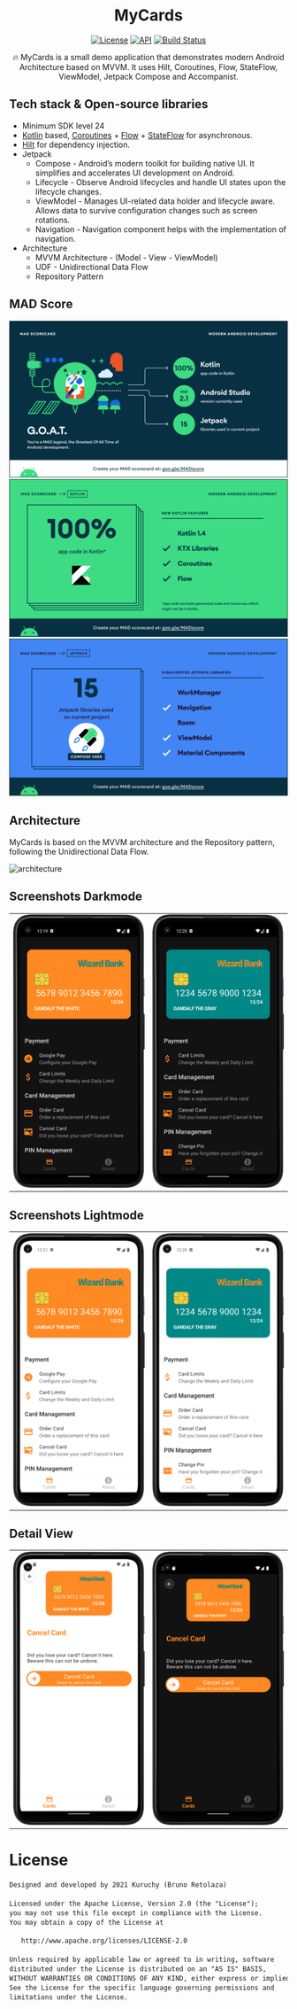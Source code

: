 <h1 align="center">MyCards</h1>

<p align="center">
  <a href="https://opensource.org/licenses/Apache-2.0"><img alt="License" src="https://img.shields.io/badge/License-Apache%202.0-blue.svg"/></a>
  <a href="https://android-arsenal.com/api?level=24"><img alt="API" src="https://img.shields.io/badge/API-24%2B-brightgreen.svg?style=flat"/></a>
  <a href="https://github.com/Kuruchy/MyCards/actions"><img alt="Build Status" src="https://github.com/kuruch/MyCards/workflows/Build%20CI/badge.svg"/></a>
</p>

<p align="center">  
🔥 MyCards is a small demo application that demonstrates modern Android Architecture based on MVVM. It uses Hilt, Coroutines, Flow, StateFlow, ViewModel, Jetpack Compose and Accompanist.
</p>

## Tech stack & Open-source libraries
- Minimum SDK level 24
- [Kotlin](https://kotlinlang.org/) based, [Coroutines](https://github.com/Kotlin/kotlinx.coroutines) + [Flow](https://kotlin.github.io/kotlinx.coroutines/kotlinx-coroutines-core/kotlinx.coroutines.flow/) + [StateFlow](https://kotlin.github.io/kotlinx.coroutines/kotlinx-coroutines-core/kotlinx.coroutines.flow/-state-flow/) for asynchronous.
- [Hilt](https://dagger.dev/hilt/) for dependency injection.
- Jetpack
    - Compose - Android’s modern toolkit for building native UI. It simplifies and accelerates UI development on Android.
    - Lifecycle - Observe Android lifecycles and handle UI states upon the lifecycle changes.
    - ViewModel - Manages UI-related data holder and lifecycle aware. Allows data to survive configuration changes such as screen rotations.
    - Navigation - Navigation component helps with the implementation of navigation.
- Architecture
    - MVVM Architecture - (Model - View - ViewModel)
    - UDF - Unidirectional Data Flow
    - Repository Pattern

## MAD Score
![summary](preview/mad/summary.png)
![kotlin](preview/mad/kotlin.png)
![kotlin](preview/mad/jetpack.png)

## Architecture
MyCards is based on the MVVM architecture and the Repository pattern, following the Unidirectional Data Flow.

![architecture](https://developer.android.com/topic/libraries/architecture/images/mad-arch-ui-udf.png)

## Screenshots Darkmode
<table>
    <tr>
        <td><img src="preview/screenshots/First.png"/></td>
        <td><img src="preview/screenshots/Second.png"/></td>
    </tr>
</table>

## Screenshots Lightmode
<table>
    <tr>
        <td><img src="preview/screenshots/First_w.png"/></td>
        <td><img src="preview/screenshots/Second_w.png"/></td>
    </tr>
</table>

## Detail View
<table>
    <tr>
        <td><img src="preview/screenshots/Detail_w.png"/></td>
        <td><img src="preview/screenshots/Detail.png"/></td>
    </tr>
</table>


# License
```xml
Designed and developed by 2021 Kuruchy (Bruno Retolaza)

Licensed under the Apache License, Version 2.0 (the "License");
you may not use this file except in compliance with the License.
You may obtain a copy of the License at

   http://www.apache.org/licenses/LICENSE-2.0

Unless required by applicable law or agreed to in writing, software
distributed under the License is distributed on an "AS IS" BASIS,
WITHOUT WARRANTIES OR CONDITIONS OF ANY KIND, either express or implied.
See the License for the specific language governing permissions and
limitations under the License.
```